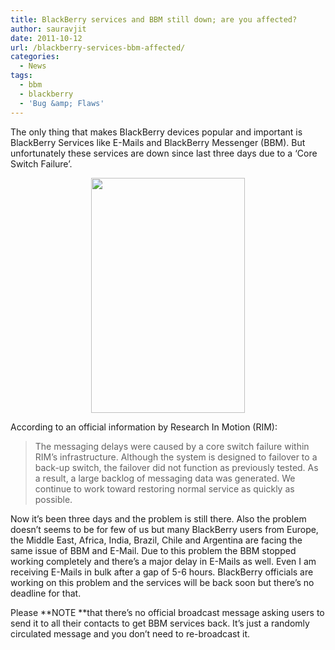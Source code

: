```yaml
---
title: BlackBerry services and BBM still down; are you affected?
author: sauravjit
date: 2011-10-12
url: /blackberry-services-bbm-affected/
categories:
  - News
tags:
  - bbm
  - blackberry
  - 'Bug &amp; Flaws'
---
```

The only thing that makes BlackBerry devices popular and important is BlackBerry Services like E-Mails and BlackBerry Messenger (BBM). But unfortunately these services are down since last three days due to a &#8216;Core Switch Failure&#8217;.

<center>
  <img class="aligncenter size-full wp-image-46537" title="BBM Down" src="http://cdn.devilsworkshop.org/files/2011/10/DSCN8458.jpg" alt="" width="246" height="376" />
</center>

  
According to an official information by Research In Motion (RIM):

> The messaging delays were caused by a core switch failure within RIM’s infrastructure. Although the system is designed to failover to a back-up switch, the failover did not function as previously tested. As a result, a large backlog of messaging data was generated. We continue to work toward restoring normal service as quickly as possible.

Now it&#8217;s been three days and the problem is still there. Also the problem doesn&#8217;t seems to be for few of us but many BlackBerry users from Europe, the Middle East, Africa, India, Brazil, Chile and Argentina are facing the same issue of BBM and E-Mail. Due to this problem the BBM stopped working completely and there&#8217;s a major delay in E-Mails as well. Even I am receiving E-Mails in bulk after a gap of 5-6 hours. BlackBerry officials are working on this problem and the services will be back soon but there&#8217;s no deadline for that.

Please **NOTE **that there&#8217;s no official broadcast message asking users to send it to all their contacts to get BBM services back. It&#8217;s just a randomly circulated message and you don&#8217;t need to re-broadcast it.
